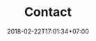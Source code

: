 ---
title: 'Contact'
date: 2018-02-22T17:01:34+07:00

contact:
  form_heading: "Send An Enquiry"
  phone: "+61 473XXXXXX"
  email: "example@example.com"
  address: "64 Adelaide St, Brisbane City QLD 4000"
  google_map_text_link: https://maps.app.goo.gl/RbWWV8UAZdwAoC9u7
  button_text: "Submit"

locations:
  - title: Brisbane Office
    phone: "+61 473XXXXXX"
    email: info@example.com
    address: "64 Adelaide St, Brisbane City QLD 4000"
    google_map_text_link: https://maps.app.goo.gl/RbWWV8UAZdwAoC9u7
    google_map_embed_link: "https://www.google.com/maps/embed?pb=!1m18!1m12!1m3!1d5012.448195742425!2d153.02127034605678!3d-27.470490595106128!2m3!1f0!2f0!3f0!3m2!1i1024!2i768!4f13.1!3m3!1m2!1s0x6b9159ed38eb42d7%3A0x81e26c2a81aec5e7!2sBrisbane%20City%20Hall!5e0!3m2!1sen!2sau!4v1699856073431!5m2!1sen!2sau"
  - title: San Francisco Office
    address: "1 Market St, San Francisco, CA 94105, USA"
    phone: "+1 4157XXXXXX"
    email: sf@example.com
    google_map_text_link: https://maps.app.goo.gl/xGbCinVdiZ3g36rJ9
    google_map_embed_link: "https://www.google.com/maps/embed?pb=!1m18!1m12!1m3!1d3152.8314341661194!2d-122.40001780569087!3d37.793989999734706!2m3!1f0!2f0!3f0!3m2!1i1024!2i768!4f13.1!3m3!1m2!1s0x808580641dac7091%3A0x5df92387414160b0!2s1%20Market%20St%2C%20San%20Francisco%2C%20CA%2094105%2C%20USA!5e0!3m2!1sen!2sau!4v1699855902907!5m2!1sen!2sau"
---